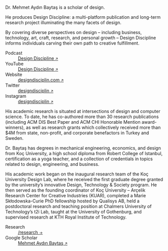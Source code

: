 <div class="row mb-3" markdown="1">

Dr. Mehmet Aydın Baytaş is a scholar of design.

He produces Design Discipline: a multi-platform publication and long-term research project illuminating the many facets of design.

By covering diverse perspectives on design – including business, technology, art, craft, research, and personal growth – Design Discipline informs individuals carving their own path to creative fulfillment.

</div><!-- .row -->


<dl class="row mb-5">
  
<dt class="col-5 lowkey">
Podcast
</dt>
<dd class="col-7">
<a href="http://podcast.designdisciplin.com" target="_blank">Design Discipline <small>&#x2197;&#xfe0e;</small></a>
</dd>


<dt class="col-5 lowkey">
YouTube
</dt>
<dd class="col-7">
<a href="https://www.youtube.com/channel/UCtXM3JdnERaNOiFKaHZJL_w" target="_blank">Design Discipline <small>&#x2197;&#xfe0e;</small></a>
</dd>

<dt class="col-5 lowkey">
Website
</dt>
<dd class="col-7">
<a href="https://www.designdisciplin.com" target="_blank">designdisciplin.com <small>&#x2197;&#xfe0e;</small></a>
</dd>

<dt class="col-5 lowkey">
Twitter
</dt>
<dd class="col-7">
<a href="http://www.twitter.com/designdisciplin" target="_blank">designdisciplin <small>&#x2197;&#xfe0e;</small></a>
</dd>

<dt class="col-5 lowkey">
Instagram
</dt>
<dd class="col-7">
<a href="http://www.instagram.com/designdisciplin" target="_blank">designdisciplin <small>&#x2197;&#xfe0e;</small></a>
</dd>

</dl>




<div class="row mb-3 small" markdown="1">

His academic research is situated at intersections of design and computer science. To date, he has co-authored more than 30 research publications (including ACM DIS Best Paper and ACM CHI Honorable Mention award-winners), as well as research grants which collectively received more than $4M from state, non-profit, and corporate benefactors in Turkey and Sweden. 

Dr. Baytaş has degrees in mechanical engineering, economics, and design from Koç University, a high school diploma from Robert College of Istanbul, certification as a yoga teacher, and a collection of credentials in topics related to design, engineering, and business.

His academic work began on the inaugural research team of the Koç University Design Lab, where he received the first graduate degree granted by the university’s innovative Design, Technology & Society program. He then served as the founding coordinator of Koç University – Arçelik Research Center for Creative Industries (KUAR), completed a Marie Skłodowska-Curie PhD fellowship hosted by Qualisys AB, held a postdoctoral research and teaching position at Chalmers University of Technology’s t2i Lab, taught at the University of Gothenburg, and supervised research at KTH Royal Institute of Technology.
  
</div><!-- row -->

<dl class="row mb-5">
  
<dt class="col-5 lowkey">
Research
</dt>
<dd class="col-7">
<a href="/research/">/research <small>&#x2192;&#xfe0e;</small></a>
</dd>

<dt class="col-5 lowkey">
Google Scholar
</dt>
<dd class="col-7">
<a href="https://scholar.google.com/citations?user=2ZPGfGYAAAAJ" target="_blank">Mehmet Aydın Baytaş <small>&#x2197;&#xfe0e;</small></a>
</dd>

</dl>
